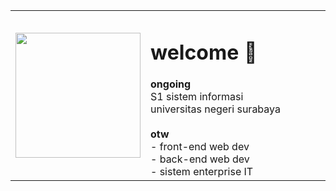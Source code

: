 <table width="100%">
    <tr>
        <td>
            <img width="200px" src="https://i.imgur.com/ebUvaZm.jpeg"/>
        </td>
        <td width="600px">
<h1>welcome 👋</h1>
<b>ongoing</b> <br>
S1 sistem informasi<br>
universitas negeri surabaya<br>
<br>
<b>otw</b><br>
- front-end web dev<br>
- back-end web dev<br>
- sistem enterprise IT
        </td>
    </tr>
</table>
